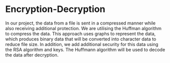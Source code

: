 # Encryption-Decryption
In our project, the data from a file is sent in a compressed manner while also receiving additional
protection. We are utilising the Huffman algorithm to compress the data. This approach uses graphs
to represent the data, which produces binary data that will be converted into character data to
reduce file size. In addition, we add additional security for this data using the RSA algorithm and
keys. The Huffmann algorithm will be used to decode the data after decryption.
